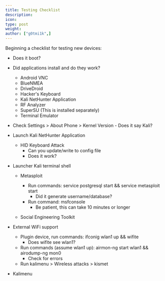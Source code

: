 ```yaml
---
title: Testing Checklist
description:
icon:
type: post
weight:
author: ["g0tmi1k",]
---
```


Beginning a checklist for testing new devices:

- Does it boot?

- Did applications install and do they work?

	- Android VNC
	- BlueNMEA
	- DriveDroid
	- Hacker's Keyboard
	- Kali NetHunter Application
	- RF Analyzer
	- SuperSU (This is installed separately)
	- Terminal Emulator

- Check Settings > About Phone > Kernel Version - Does it say Kali?

- Launch Kali NetHunter Application

	- HID Keyboard Attack
		- Can you update/write to config file
		- Does it work?

- Launcher Kali terminal shell

	- Metasploit
		- Run commands: service postgresql start && service metasploit start
			- Did it generate username/database?
		- Run command: msfconsole
			- Be patient, this can take 10 minutes or longer

	- Social Engineering Toolkit


- External WiFi support

	- Plugin device, run commands: ifconig wlan1 up && wifite
		- Does wifite see wlan1?
	- Run commands (assume wlan1 up): airmon-ng start wlan1 && airodump-ng mon0
		- Check for errors
	- Run kalimenu > Wireless attacks > kismet

- Kalimenu
